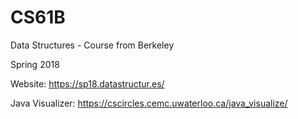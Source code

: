 # CS61B
Data Structures - Course from Berkeley

Spring 2018

Website: https://sp18.datastructur.es/


Java Visualizer: https://cscircles.cemc.uwaterloo.ca/java_visualize/
